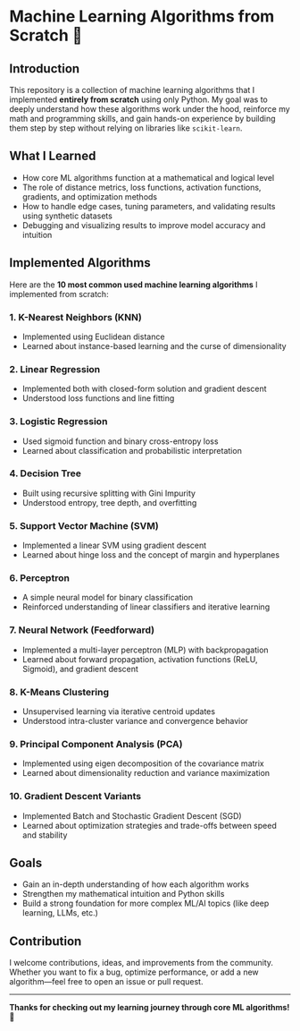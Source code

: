 # Machine Learning Algorithms from Scratch 🚀

## Introduction

This repository is a collection of machine learning algorithms that I implemented **entirely from scratch** using only Python. My goal was to deeply understand how these algorithms work under the hood, reinforce my math and programming skills, and gain hands-on experience by building them step by step without relying on libraries like `scikit-learn`.

## What I Learned

* How core ML algorithms function at a mathematical and logical level
* The role of distance metrics, loss functions, activation functions, gradients, and optimization methods
* How to handle edge cases, tuning parameters, and validating results using synthetic datasets
* Debugging and visualizing results to improve model accuracy and intuition

## Implemented Algorithms

Here are the **10 most common used machine learning algorithms** I implemented from scratch:

### 1. **K-Nearest Neighbors (KNN)**

* Implemented using Euclidean distance
* Learned about instance-based learning and the curse of dimensionality

### 2. **Linear Regression**

* Implemented both with closed-form solution and gradient descent
* Understood loss functions and line fitting

### 3. **Logistic Regression**

* Used sigmoid function and binary cross-entropy loss
* Learned about classification and probabilistic interpretation

### 4. **Decision Tree**

* Built using recursive splitting with Gini Impurity
* Understood entropy, tree depth, and overfitting

### 5. **Support Vector Machine (SVM)**

* Implemented a linear SVM using gradient descent
* Learned about hinge loss and the concept of margin and hyperplanes

### 6. **Perceptron**

* A simple neural model for binary classification
* Reinforced understanding of linear classifiers and iterative learning

### 7. **Neural Network (Feedforward)**

* Implemented a multi-layer perceptron (MLP) with backpropagation
* Learned about forward propagation, activation functions (ReLU, Sigmoid), and gradient descent

### 8. **K-Means Clustering**

* Unsupervised learning via iterative centroid updates
* Understood intra-cluster variance and convergence behavior

### 9. **Principal Component Analysis (PCA)**

* Implemented using eigen decomposition of the covariance matrix
* Learned about dimensionality reduction and variance maximization

### 10. **Gradient Descent Variants**

* Implemented Batch and Stochastic Gradient Descent (SGD)
* Learned about optimization strategies and trade-offs between speed and stability

## Goals

* Gain an in-depth understanding of how each algorithm works
* Strengthen my mathematical intuition and Python skills
* Build a strong foundation for more complex ML/AI topics (like deep learning, LLMs, etc.)

## Contribution

I welcome contributions, ideas, and improvements from the community. Whether you want to fix a bug, optimize performance, or add a new algorithm—feel free to open an issue or pull request.

---

**Thanks for checking out my learning journey through core ML algorithms!** 🚀
